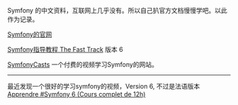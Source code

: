 
Symfony 的中文资料，互联网上几乎没有。所以自己扒官方文档慢慢学吧。以此作为记录。

[Symfony的官网](https://symfony.com/)


[Symfony指导教程 The Fast Track](https://symfony.com/book) 版本 6

[SymfonyCasts](https://symfonycasts.com/) 一个付费的视频学习Symfony的网站。

---
最近发现一个很好的学习symfony的视频，Version 6, 不过是法语版本
[Apprendre #Symfony 6 (Cours complet de 12h)](https://www.youtube.com/watch?v=3K6oBiQK8aA&list=WL&index=4&t=7s)
